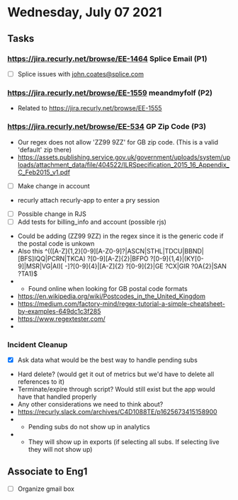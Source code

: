 # Wednesday, July 07 2021

## Tasks
### https://jira.recurly.net/browse/EE-1464 Splice Email (P1)
- [ ] Splice issues with john.coates@splice.com

### https://jira.recurly.net/browse/EE-1559 meandmyfolf (P2)
* Related to https://jira.recurly.net/browse/EE-1555

### https://jira.recurly.net/browse/EE-534 GP Zip Code (P3)
* Our regex does not allow 'ZZ99 9ZZ' for GB zip code. (This is a valid 'default' zip there)
* https://assets.publishing.service.gov.uk/government/uploads/system/uploads/attachment_data/file/404522/ILRSpecification_2015_16_Appendix_C_Feb2015_v1.pdf
- [ ] Make change in account
* recurly attach recurly-app to enter a pry session
- [ ] Possible change in RJS
- [ ] Add tests for billing_info and account (possible rjs)
* Could be adding (ZZ99 9ZZ) in the regex since it is the generic code if the postal code is unkown
* Also this ^(([A-Z]{1,2}[0-9][A-Z0-9]?|ASCN|STHL|TDCU|BBND|[BFS]IQQ|PCRN|TKCA) ?[0-9][A-Z]{2}|BFPO ?[0-9]{1,4}|(KY[0-9]|MSR|VG|AI)[ -]?[0-9]{4}|[A-Z]{2} ?[0-9]{2}|GE ?CX|GIR ?0A{2}|SAN ?TA1)$
* * Found online when looking for GB postal code formats
* https://en.wikipedia.org/wiki/Postcodes_in_the_United_Kingdom
* https://medium.com/factory-mind/regex-tutorial-a-simple-cheatsheet-by-examples-649dc1c3f285
* https://www.regextester.com/
*

### Incident Cleanup
- [x] Ask data what would be the best way to handle pending subs
* Hard delete? (would get it out of metrics but we'd have to delete all references to it)
* Terminate/expire through script? Would still exist but the app would have that handled properly
* Any other considerations we need to think about?
* https://recurly.slack.com/archives/C4D1088TE/p1625673415158900
* * Pending subs do not show up in analytics
* * They will show up in exports (if selecting all subs. If selecting live they will not show up)



## Associate to Eng1
- [ ] Organize gmail box
